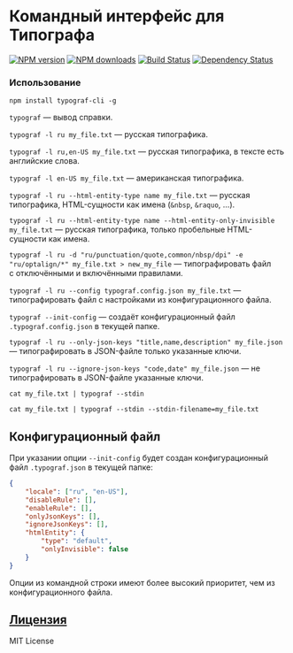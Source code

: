 Командный интерфейс для Типографа
=============================
[![NPM version](https://img.shields.io/npm/v/typograf-cli.svg?style=flat)](https://www.npmjs.com/package/typograf-cli)
[![NPM downloads](https://img.shields.io/npm/dm/typograf-cli.svg?style=flat)](https://www.npmjs.com/package/typograf-cli)
[![Build Status](https://img.shields.io/travis/typograf/typograf-cli.svg?style=flat)](https://travis-ci.org/typograf/typograf-cli)
[![Dependency Status](https://img.shields.io/david/typograf/typograf-cli.svg?style=flat)](https://david-dm.org/typograf/typograf-cli)

### Использование
```
npm install typograf-cli -g
```

`typograf` — вывод справки.

`typograf -l ru my_file.txt` — русская типографика.

`typograf -l ru,en-US my_file.txt` — русская типографика, в тексте есть английские слова.

`typograf -l en-US my_file.txt` — американская типографика.

`typograf -l ru --html-entity-type name my_file.txt` — русская типографика, HTML-сущности как имена (`&nbsp`, `&raquo`, …).

`typograf -l ru --html-entity-type name --html-entity-only-invisible my_file.txt` — русская типографика, только пробельные HTML-сущности как имена.

`typograf -l ru -d "ru/punctuation/quote,common/nbsp/dpi" -e "ru/optalign/*" my_file.txt > new_my_file` — типографировать файл с отключёнными и включёнными правилами.

`typograf -l ru --config typograf.config.json my_file.txt` — типографировать файл с настройками из конфигурационного файла.

`typograf --init-config` — создаёт конфигурационный файл `.typograf.config.json` в текущей папке.

`typograf -l ru --only-json-keys "title,name,description" my_file.json` — типографировать в JSON-файле только указанные ключи.

`typograf -l ru --ignore-json-keys "code,date" my_file.json` — не типографировать в JSON-файле указанные ключи.

`cat my_file.txt | typograf --stdin`

`cat my_file.txt | typograf --stdin --stdin-filename=my_file.txt`

## Конфигурационный файл
При указании опции `--init-config` будет создан конфигурационный файл `.typograf.json` в текущей папке:
```json
{
    "locale": ["ru", "en-US"],
    "disableRule": [],
    "enableRule": [],
    "onlyJsonKeys": [],
    "ignoreJsonKeys": [],
    "htmlEntity": {
        "type": "default",
        "onlyInvisible": false
    }
}
```
Опции из командной строки имеют более высокий приоритет, чем из конфигурационного файла.

## [Лицензия](./LICENSE.md)
MIT License
